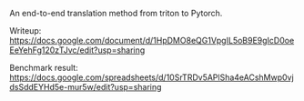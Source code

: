 An end-to-end translation method from triton to Pytorch. 

Writeup: https://docs.google.com/document/d/1HpDMO8eQG1VpgIL5oB9E9gIcD0oeEeYehFg120zTJvc/edit?usp=sharing

Benchmark result: https://docs.google.com/spreadsheets/d/10SrTRDv5APlSha4eACshMwp0vjdsSddEYHd5e-mur5w/edit?usp=sharing
